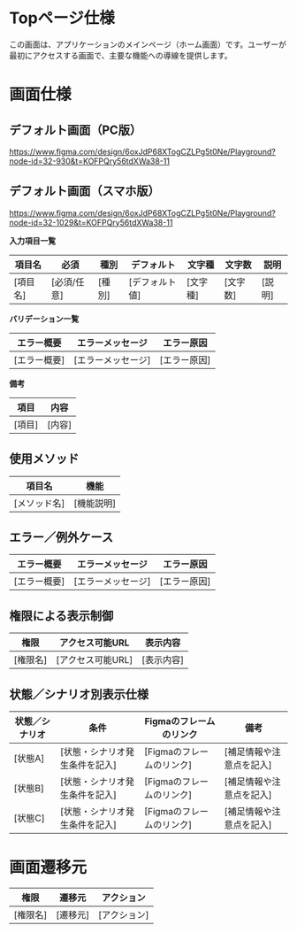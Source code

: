 # Topページ仕様

この画面は、アプリケーションのメインページ（ホーム画面）です。ユーザーが最初にアクセスする画面で、主要な機能への導線を提供します。

# 画面仕様

## デフォルト画面（PC版）
https://www.figma.com/design/6oxJdP68XTogCZLPg5t0Ne/Playground?node-id=32-930&t=KOFPQry56tdXWa38-11

## デフォルト画面（スマホ版）
https://www.figma.com/design/6oxJdP68XTogCZLPg5t0Ne/Playground?node-id=32-1029&t=KOFPQry56tdXWa38-11

**入力項目一覧**

| 項目名   | 必須        | 種別   | デフォルト     | 文字種   | 文字数   | 説明   |
| -------- | ----------- | ------ | -------------- | -------- | -------- | ------ |
| [項目名] | [必須/任意] | [種別] | [デフォルト値] | [文字種] | [文字数] | [説明] |

**バリデーション一覧**

| エラー概要   | エラーメッセージ   | エラー原因   |
| ------------ | ------------------ | ------------ |
| [エラー概要] | [エラーメッセージ] | [エラー原因] |

**備考**

| 項目   | 内容   |
| ------ | ------ |
| [項目] | [内容] |

## 使用メソッド

| 項目名       | 機能       |
| ------------ | ---------- |
| [メソッド名] | [機能説明] |

## エラー／例外ケース

| エラー概要   | エラーメッセージ   | エラー原因   |
| ------------ | ------------------ | ------------ |
| [エラー概要] | [エラーメッセージ] | [エラー原因] |

## 権限による表示制御

| 権限     | アクセス可能URL   | 表示内容   |
| -------- | ----------------- | ---------- |
| [権限名] | [アクセス可能URL] | [表示内容] |

## 状態／シナリオ別表示仕様

| 状態／シナリオ | 条件                           | Figmaのフレームのリンク               | 備考                     |
| -------------- | ------------------------------ | ------------------------------------ | ------------------------ |
| [状態A]        | [状態・シナリオ発生条件を記入] | [Figmaのフレームのリンク] | [補足情報や注意点を記入] |
| [状態B]        | [状態・シナリオ発生条件を記入] | [Figmaのフレームのリンク] | [補足情報や注意点を記入] |
| [状態C]        | [状態・シナリオ発生条件を記入] | [Figmaのフレームのリンク] | [補足情報や注意点を記入] |

# 画面遷移元

| 権限     | 遷移元   | アクション   |
| -------- | -------- | ------------ |
| [権限名] | [遷移元] | [アクション] |